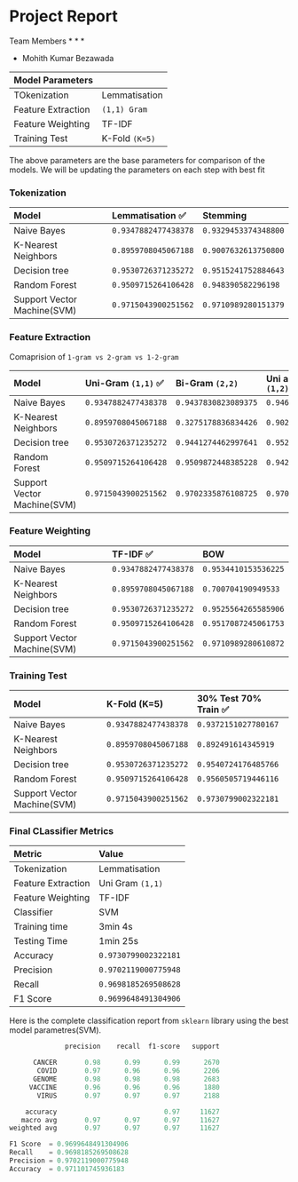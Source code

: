 # Project Report

Team Members
* 
* 
* 
* Mohith Kumar Bezawada


| Model Parameters   |                |
| :----------------- | :------------- |
| TOkenization       | Lemmatisation  |
| Feature Extraction | `(1,1) Gram`   |
| Feature Weighting  | TF-IDF         |
| Training Test      | K-Fold `(K=5)` |

The above parameters are the base parameters for comparison of the models. We will be updating the parameters on each step with best fit

### Tokenization

| Model                       | Lemmatisation ✅     | Stemming             |
| :-------------------------- | :------------------- | :------------------- |
| Naive Bayes                 | `0.9347882477438378` | `0.9329453374348800` |
| K-Nearest Neighbors         | `0.8959708045067188` | `0.9007632613750800` |
| Decision tree               | `0.9530726371235272` | `0.9515241752884643` |
| Random Forest               | `0.9509715264106428` | `0.948390582296198`  |
| Support Vector Machine(SVM) | `0.9715043900251562` | `0.9710989280151379` |

### Feature Extraction

Comaprision of `1-gram vs 2-gram vs 1-2-gram`

| Model                       | Uni-Gram `(1,1)` ✅  | Bi-Gram `(2,2)`      | Uni and Bi-Gram `(1,2)` |
| :-------------------------- | :------------------- | :------------------- | :---------------------- |
| Naive Bayes                 | `0.9347882477438378` | `0.9437830823089375` | `0.9463633198068354`    |
| K-Nearest Neighbors         | `0.8959708045067188` | `0.3275178836834426` | `0.9020532102642846`    |
| Decision tree               | `0.9530726371235272` | `0.9441274462997641` | `0.9527039599402773`    |
| Random Forest               | `0.9509715264106428` | `0.9509872448385228` | `0.9421612478576439`    |
| Support Vector Machine(SVM) | `0.9715043900251562` | `0.9702335876108725` | `0.9707257036864661`    |

### Feature Weighting

| Model                       | TF-IDF ✅            | BOW                  |
| :-------------------------- | :------------------- | :------------------- |
| Naive Bayes                 | `0.9347882477438378` | `0.9534410153536225` |
| K-Nearest Neighbors         | `0.8959708045067188` | `0.700704190949533`  |
| Decision tree               | `0.9530726371235272` | `0.9525564265585906` |
| Random Forest               | `0.9509715264106428` | `0.9517087245061753` |
| Support Vector Machine(SVM) | `0.9715043900251562` | `0.9710989280610872` |

### Training Test

| Model                       | K-Fold (K=5)         | 30% Test 70% Train ✅ |
| :-------------------------- | :------------------- | :-------------------- |
| Naive Bayes                 | `0.9347882477438378` | `0.9372151027780167`  |
| K-Nearest Neighbors         | `0.8959708045067188` | `0.892491614345919`   |
| Decision tree               | `0.9530726371235272` | `0.9540724176485766`  |
| Random Forest               | `0.9509715264106428` | `0.9560505719446116`  |
| Support Vector Machine(SVM) | `0.9715043900251562` | `0.9730799002322181`  |

### Final CLassifier Metrics

| Metric             | Value                |
| :----------------- | :------------------- |
| Tokenization       | Lemmatisation        |
| Feature Extraction | Uni Gram `(1,1)`     |
| Feature Weighting  | TF-IDF               |
| Classifier         | SVM                  |
| Training time      | 3min 4s              |
| Testing Time       | 1min 25s             |
| Accuracy           | `0.9730799002322181` |
| Precision          | `0.9702119000775948` |
| Recall             | `0.9698185269508628` |
| F1 Score           | `0.9699648491304906` |

Here is the complete classification report from `sklearn` library using the best model parametres(SVM).

```python
              precision    recall  f1-score   support

      CANCER       0.98      0.99      0.99      2670
       COVID       0.97      0.96      0.96      2206
      GENOME       0.98      0.98      0.98      2683
     VACCINE       0.96      0.96      0.96      1880
       VIRUS       0.97      0.97      0.97      2188

    accuracy                           0.97     11627
   macro avg       0.97      0.97      0.97     11627
weighted avg       0.97      0.97      0.97     11627

F1 Score  = 0.9699648491304906
Recall    = 0.9698185269508628
Precision = 0.9702119000775948
Accuracy  = 0.971101745936183
```
